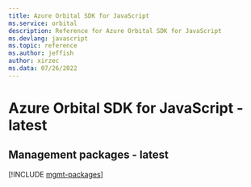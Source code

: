 ```yaml
---
title: Azure Orbital SDK for JavaScript
ms.service: orbital
description: Reference for Azure Orbital SDK for JavaScript
ms.devlang: javascript
ms.topic: reference
ms.author: jeffish
author: xirzec
ms.data: 07/26/2022
---
```

# Azure Orbital SDK for JavaScript - latest

## Management packages - latest
[!INCLUDE [mgmt-packages](orbital-mgmt-index.md)]
